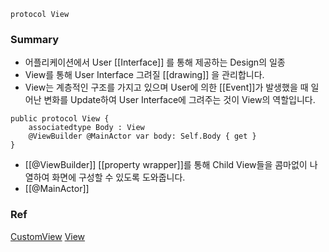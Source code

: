
```
protocol View
```

### Summary
- 어플리케이션에서 User [[Interface]] 를 통해 제공하는 Design의 일종
- View를 통해 User Interface 그려질 [[drawing]] 을 관리합니다.
- View는 계층적인 구조를 가지고 있으며 User에 의한 [[Event]]가 발생했을 때 일어난 변화를 Update하여 User Interface에 그려주는 것이 View의 역할입니다.
```
public protocol View {
	associatedtype Body : View
	@ViewBuilder @MainActor var body: Self.Body { get }
}

```

- [[@ViewBuilder]] [[property wrapper]]를 통해 Child View들을 콤마없이 나열하여 화면에 구성할 수 있도록 도와줍니다.
- [[@MainActor]]


### Ref
[CustomView](https://developer.apple.com/documentation/swiftui/declaring-a-custom-view)
[View](https://developer.apple.com/documentation/swiftui/view/)
